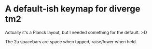 # A default-ish keymap for diverge tm2

Actually it's a Planck layout, but I needed something for the default. :-D

The 2u spacebars are space when tapped, raise/lower when held.
